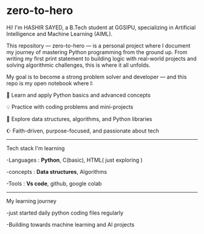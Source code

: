 # zero-to-hero
Hi! I'm HASHIR SAYED, a B.Tech student at GGSIPU, specializing in Artificial Intelligence and Machine Learning (AIML).

This repository — zero-to-hero — is a personal project where I document my journey of mastering Python programming from the ground up. From writing my first print statement to building logic with real-world projects and solving algorithmic challenges, this is where it all unfolds.

My goal is to become a strong problem solver and developer — and this repo is my open notebook where I:

🐍 Learn and apply Python basics and advanced concepts

💡 Practice with coding problems and mini-projects

🧠 Explore data structures, algorithms, and Python libraries

☪️  Faith-driven, purpose-focused, and passionate about tech

---
Tech stack I'm learning

-Languages : **Python**, C(basic), HTML( just exploring ) 

-concepts : **Data structures**, Algorithms

-Tools : **Vs code**, github, google colab

---
My learning journey 

-just started daily python coding files regularly 

-Building towards machine learning and AI projects
